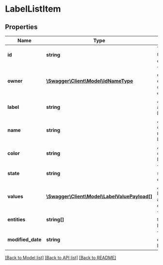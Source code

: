 # LabelListItem

## Properties
Name | Type | Description | Notes
------------ | ------------- | ------------- | -------------
**id** | **string** | The unique UUID of this entity | 
**owner** | [**\Swagger\Client\Model\IdNameType**](IdNameType.md) | The company entity that owns this entity | 
**label** | **string** | A lowercase alphanumeric label value | [optional] 
**name** | **string** | A friendly descriptive name for label | [optional] 
**color** | **string** | An optional color for this label | [optional] 
**state** | **string** | The current state of this entity | [optional] 
**values** | [**\Swagger\Client\Model\LabelValuePayload[]**](LabelValuePayload.md) | A list of sub labels that are mutually exclusive | [optional] 
**entities** | **string[]** | The entities to which this label applies | [optional] 
**modified_date** | **string** | The date the entity was last modified | 

[[Back to Model list]](../README.md#documentation-for-models) [[Back to API list]](../README.md#documentation-for-api-endpoints) [[Back to README]](../README.md)


